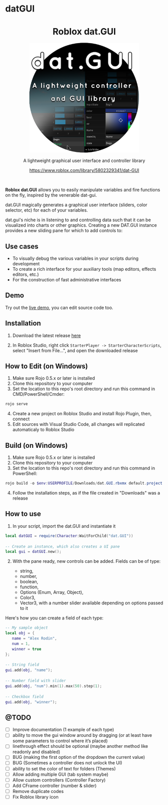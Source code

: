 # datGUI
<div align="center">
    <h1>Roblox dat.GUI</h1>
    <img src="./logo.png" width="350" />
    <p align="center">
        A lightweight graphical user interface and controller library
    </p>    
    <p>
        <a href="https://badge.fury.io/js/react-native-ui-blueprint">
            https://www.roblox.com/library/5802329341/dat-GUI
        </a>
    </p>
</div>

<br>

**Roblox dat.GUI** allows you to easily manipulate variables and fire functions on the fly, inspired by the venerable dat-gui.

dat.GUI magically generates a graphical user interface (sliders, color selector, etc) for each of your variables.

dat.gui's niche is in listening to and controlling data such that it can be visualized into charts or other graphics. Creating a new DAT.GUI instance provides a new sliding pane for which to add controls to:

## Use cases

* To visually debug the various variables in your scripts during development
* To create a rich interface for your auxiliary tools (map editors, effects editors, etc.)
* For the construction of fast administrative interfaces

## Demo

Try out the [live demo](https://www.roblox.com/games/5801132990/dat-GUI), you can edit source code too.

## Installation

1. Download the latest release [here](https://www.roblox.com/library/5802329341/dat-GUI)

2. In Roblox Studio, right click `StarterPlayer -> StarterCharacterScripts`, select "Insert from File...", and open the downloaded release

## How to Edit (on Windows)

1. Make sure Rojo 0.5.x or later is installed
2. Clone this repository to your computer
3. Set the location to this repo's root directory and run this command in CMD/PowerShell/Cmder:

```powershell
rojo serve
```
4. Create a new project on Roblox Studio and install Rojo Plugin, then, connect
5. Edit sources with Visual Studio Code, all changes will replicated automaticaly to Roblox Studio


## Build (on Windows)

1. Make sure Rojo 0.5.x or later is installed
2. Clone this repository to your computer
3. Set the location to this repo's root directory and run this command in PowerShell:

```powershell
rojo build -o $env:USERPROFILE/Downloads/dat.GUI.rbxmx default.project.json
```
4. Follow the installation steps, as if the file created in "Downloads" was a release

## How to use

1. In your script, import the dat.GUI and instantiate it

```lua
local datGUI = require(Character:WaitForChild("dat.GUI"))

-- Create an instance, which also creates a UI pane
local gui = datGUI.new();
```

2. With the pane ready, new controls can be added.  Fields can be of type:

    * string,
    * number,
    * boolean,
    * function,
    * Options (Enum, Array, Object),  
    * Color3,
    * Vector3, with a number slider available depending on options passed to it

Here's how you can create a field of each type:

```lua
-- My sample object
local obj = {
   name = "Alex Rodin",
   num = 1,
   winner = true
};

-- String field
gui.add(obj, "name");

-- Number field with slider
gui.add(obj, "num").min(1).max(50).step(1);

-- Checkbox field
gui.add(obj, "winner");
```

##  @TODO
- [ ] Improve documentation (1 example of each type)
- [ ] ability to move the gui window around by dragging (or at least have some parameters to control where it’s placed)
- [ ] linethrough effect should be optional (maybe another method like readonly and disabled)
- [ ] BUG (making the first option of the dropdown the current value)
- [ ] BUG (Sometimes a controller does not unlock the UI)
- [ ] ability to set the color of text for folders (Themes)
- [ ] Allow adding multiple GUI (tab system maybe)
- [ ] Allow custom controllers (Controller Factory)
- [ ] Add CFrame controller (number & slider)
- [ ] Remove duplicate codes
- [ ] Fix Roblox library icon
